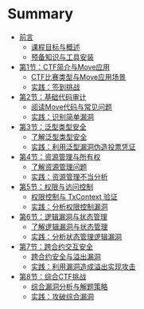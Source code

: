 # Summary

- [前言](ctfbook/preface/intro.md)
  - [课程目标与概述](ctfbook/preface/goals.md)
  - [预备知识与工具安装](ctfbook/preface/prerequisites.md)
- [第1节：CTF简介与Move应用](ctfbook/chapter_1/intro.md)
  - [CTF比赛类型与Move应用场景](ctfbook/chapter_1/move_applications.md)
  - [实践：签到挑战](ctfbook/chapter_1/practice.md)
  <!-- - [Task 1](ctfbook/chapter_1/task1.md) -->
- [第2节：基础代码审计](ctfbook/chapter_2/intro.md)
  - [阅读Move代码与常见问题](ctfbook/chapter_2/code_reading.md)
  - [实践：识别简单漏洞](ctfbook/chapter_2/practice.md)
  <!-- - [Task 2](ctfbook/chapter_2/task2.md) -->
- [第3节：泛型类型安全](ctfbook/chapter_3/intro.md)
  - [了解泛型类型安全](ctfbook/chapter_3/type_safety.md)
  - [实践：利用泛型漏洞伪造投票凭证](ctfbook/chapter_3/practice.md)
- [第4节：资源管理与所有权](ctfbook/chapter_4/intro.md)
  - [了解资源管理问题](ctfbook/chapter_4/global_storage.md)
  - [实践：资源管理不当分析](ctfbook/chapter_4/practice.md)
- [第5节：权限与访问控制](ctfbook/chapter_5/intro.md)
  - [权限控制与 TxContext 验证](ctfbook/chapter_5/access_control.md)
  - [实践：分析权限控制漏洞](ctfbook/chapter_5/practice.md)
- [第6节：逻辑漏洞与状态管理](ctfbook/chapter_6/intro.md)
  - [了解逻辑漏洞与状态管理](ctfbook/chapter_6/state_management.md)
  - [实践：分析状态管理逻辑漏洞](ctfbook/chapter_6/practice.md)
- [第7节：跨合约交互安全](ctfbook/chapter_7/intro.md)
  - [跨合约安全与溢出漏洞](ctfbook/chapter_7/cross_module.md)
  - [实践：利用漏洞造成溢出实现攻击](ctfbook/chapter_7/practice.md)
- [第8节：综合CTF挑战](ctfbook/chapter_8/intro.md)
  - [综合漏洞分析与解题策略](ctfbook/chapter_8/vulnerability_analysis.md)
  - [实践：攻破综合漏洞](ctfbook/chapter_8/practice.md)
<!-- - [附录](ctfbook/appendix/resources.md)
  - [推荐资源与工具](ctfbook/appendix/resources.md)
  - [常见问题解答](ctfbook/appendix/faq.md) -->
